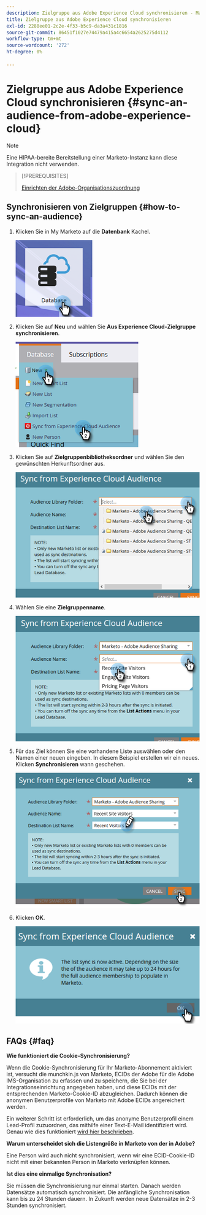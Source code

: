 ```yaml
---
description: Zielgruppe aus Adobe Experience Cloud synchronisieren - Marketo-Dokumente - Produktdokumentation
title: Zielgruppe aus Adobe Experience Cloud synchronisieren
exl-id: 2288ee01-2c2e-4f33-b5c9-da3a431c1816
source-git-commit: 86451f1027e74479a415a4c6654a2625275d4112
workflow-type: tm+mt
source-wordcount: '272'
ht-degree: 0%

---
```


# Zielgruppe aus Adobe Experience Cloud synchronisieren {#sync-an-audience-from-adobe-experience-cloud}

>[!NOTE]
>
>Eine HIPAA-bereite Bereitstellung einer Marketo-Instanz kann diese Integration nicht verwenden.

>[!PREREQUISITES]
>
>[Einrichten der Adobe-Organisationszuordnung](/help/marketo/product-docs/core-marketo-concepts/miscellaneous/set-up-adobe-organization-mapping.md)

## Synchronisieren von Zielgruppen {#how-to-sync-an-audience}

1. Klicken Sie in My Marketo auf die **Datenbank** Kachel.

   ![](assets/sync-an-audience-from-adobe-experience-cloud-1.png)

1. Klicken Sie auf **Neu** und wählen Sie **Aus Experience Cloud-Zielgruppe synchronisieren**.

   ![](assets/sync-an-audience-from-adobe-experience-cloud-2.png)

1. Klicken Sie auf **Zielgruppenbibliotheksordner** und wählen Sie den gewünschten Herkunftsordner aus.

   ![](assets/sync-an-audience-from-adobe-experience-cloud-3.png)

1. Wählen Sie eine **Zielgruppenname**.

   ![](assets/sync-an-audience-from-adobe-experience-cloud-4.png)

1. Für das Ziel können Sie eine vorhandene Liste auswählen oder den Namen einer neuen eingeben. In diesem Beispiel erstellen wir ein neues. Klicken **Synchronisieren** wann geschehen.

   ![](assets/sync-an-audience-from-adobe-experience-cloud-5.png)

1. Klicken **OK**.

   ![](assets/sync-an-audience-from-adobe-experience-cloud-6.png)

## FAQs {#faq}

**Wie funktioniert die Cookie-Synchronisierung?**

Wenn die Cookie-Synchronisierung für Ihr Marketo-Abonnement aktiviert ist, versucht die munchkin.js von Marketo, ECIDs der Adobe für die Adobe IMS-Organisation zu erfassen und zu speichern, die Sie bei der Integrationseinrichtung angegeben haben, und diese ECIDs mit der entsprechenden Marketo-Cookie-ID abzugleichen. Dadurch können die anonymen Benutzerprofile von Marketo mit Adobe ECIDs angereichert werden.

Ein weiterer Schritt ist erforderlich, um das anonyme Benutzerprofil einem Lead-Profil zuzuordnen, das mithilfe einer Text-E-Mail identifiziert wird. Genau wie dies funktioniert [wird hier beschrieben](/help/marketo/product-docs/reporting/basic-reporting/report-activity/tracking-anonymous-activity-and-people.md).

**Warum unterscheidet sich die Listengröße in Marketo von der in Adobe?**

Eine Person wird auch nicht synchronisiert, wenn wir eine ECID-Cookie-ID nicht mit einer bekannten Person in Marketo verknüpfen können.

**Ist dies eine einmalige Synchronisation?**

Sie müssen die Synchronisierung nur einmal starten. Danach werden Datensätze automatisch synchronisiert. Die anfängliche Synchronisation kann bis zu 24 Stunden dauern. In Zukunft werden neue Datensätze in 2-3 Stunden synchronisiert.
